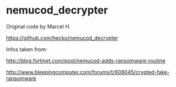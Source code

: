 # nemucod_decrypter

Original code by Marcel H.

https://github.com/hecko/nemucod_decrypter

Infos taken from:

http://blog.fortinet.com/post/nemucod-adds-ransomware-routine

http://www.bleepingcomputer.com/forums/t/608045/crypted-fake-ransomware
